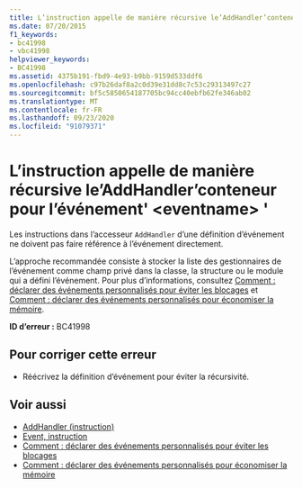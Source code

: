 ```yaml
---
title: L’instruction appelle de manière récursive le’AddHandler’conteneur pour l’événement' <eventname> '
ms.date: 07/20/2015
f1_keywords:
- bc41998
- vbc41998
helpviewer_keywords:
- BC41998
ms.assetid: 4375b191-fbd9-4e93-b9bb-9159d533ddf6
ms.openlocfilehash: c97b26daf8a2c0d39e31dd8c7c53c29313497c27
ms.sourcegitcommit: bf5c5850654187705bc94cc40ebfb62fe346ab02
ms.translationtype: MT
ms.contentlocale: fr-FR
ms.lasthandoff: 09/23/2020
ms.locfileid: "91079371"
---
```

# <a name="statement-recursively-calls-the-containing-addhandler-for-event-eventname"></a>L’instruction appelle de manière récursive le’AddHandler’conteneur pour l’événement' \<eventname> '

Les instructions dans l’accesseur `AddHandler` d’une définition d’événement ne doivent pas faire référence à l’événement directement.  
  
 L’approche recommandée consiste à stocker la liste des gestionnaires de l’événement comme champ privé dans la classe, la structure ou le module qui a défini l’événement. Pour plus d’informations, consultez [Comment : déclarer des événements personnalisés pour éviter les blocages](../programming-guide/language-features/events/how-to-declare-custom-events-to-avoid-blocking.md) et [Comment : déclarer des événements personnalisés pour économiser la mémoire](../programming-guide/language-features/events/how-to-declare-custom-events-to-conserve-memory.md).  
  
 **ID d’erreur :** BC41998  
  
## <a name="to-correct-this-error"></a>Pour corriger cette erreur  
  
- Réécrivez la définition d’événement pour éviter la récursivité.  
  
## <a name="see-also"></a>Voir aussi

- [AddHandler (instruction)](../language-reference/statements/addhandler-statement.md)
- [Event, instruction](../language-reference/statements/event-statement.md)
- [Comment : déclarer des événements personnalisés pour éviter les blocages](../programming-guide/language-features/events/how-to-declare-custom-events-to-avoid-blocking.md)
- [Comment : déclarer des événements personnalisés pour économiser la mémoire](../programming-guide/language-features/events/how-to-declare-custom-events-to-conserve-memory.md)
